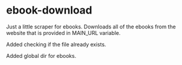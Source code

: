 # ebook-download

Just a little scraper for ebooks. Downloads all of the ebooks from the website that is provided in MAIN_URL variable.

Added checking if the file already exists.

Added global dir for ebooks.